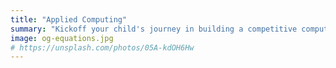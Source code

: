 ```yaml
---
title: "Applied Computing"
summary: "Kickoff your child's journey in building a competitive computer science portfolio by the time s/he is applying to Ivy League schools."
image: og-equations.jpg
# https://unsplash.com/photos/05A-kdOH6Hw
---
```


